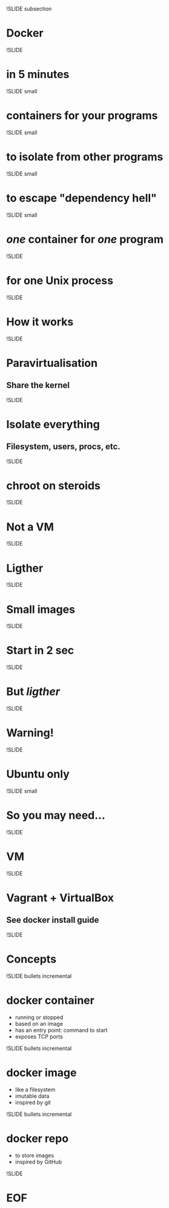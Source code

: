!SLIDE subsection
# Docker

!SLIDE
# in 5 minutes

!SLIDE small
# containers for your programs

!SLIDE small
# to isolate from other programs

!SLIDE small
# to escape "dependency hell"

!SLIDE small
# *one* container for *one* program

!SLIDE
# **for one Unix process**

!SLIDE
# How it works

!SLIDE
# Paravirtualisation
## Share the kernel

!SLIDE
# Isolate everything
## Filesystem, users, procs, etc.

!SLIDE
# chroot on steroids

!SLIDE
# Not a VM

!SLIDE
# Ligther

!SLIDE
# Small images

!SLIDE
# Start in 2 sec

!SLIDE
# But *ligther*

!SLIDE
# Warning!

!SLIDE
# Ubuntu only

!SLIDE small
# So you may need...

!SLIDE
# **VM**

!SLIDE
# Vagrant + VirtualBox
## See docker install guide

!SLIDE
# Concepts

!SLIDE bullets incremental
# docker container
* running or stopped
* based on an image
* has an entry point: command to start
* exposes TCP ports

!SLIDE bullets incremental
# docker image
* like a filesystem
* imutable data
* inspired by git

!SLIDE bullets incremental
# docker repo
* to store images
* inspired by GitHub

!SLIDE
# EOF

